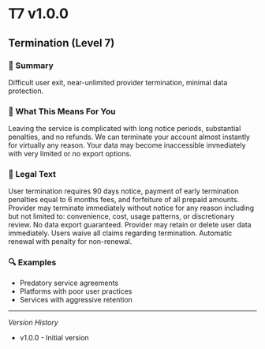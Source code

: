 # T7 v1.0.0

## Termination (Level 7)

### 📌 Summary
Difficult user exit, near-unlimited provider termination, minimal data protection.

### 👤 What This Means For You
Leaving the service is complicated with long notice periods, substantial penalties, and no refunds. We can terminate your account almost instantly for virtually any reason. Your data may become inaccessible immediately with very limited or no export options.

### 📜 Legal Text
User termination requires 90 days notice, payment of early termination penalties equal to 6 months fees, and forfeiture of all prepaid amounts. Provider may terminate immediately without notice for any reason including but not limited to: convenience, cost, usage patterns, or discretionary review. No data export guaranteed. Provider may retain or delete user data immediately. Users waive all claims regarding termination. Automatic renewal with penalty for non-renewal.

### 🔍 Examples
- Predatory service agreements
- Platforms with poor user practices
- Services with aggressive retention

---
*Version History*
- v1.0.0 - Initial version